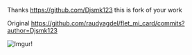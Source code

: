 Thanks https://github.com/Djsmk123 this is fork of your work

Original https://github.com/raudyagdel/flet_mi_card/commits?author=Djsmk123

![Imgur!](https://imgur.com/VR6foxd)
